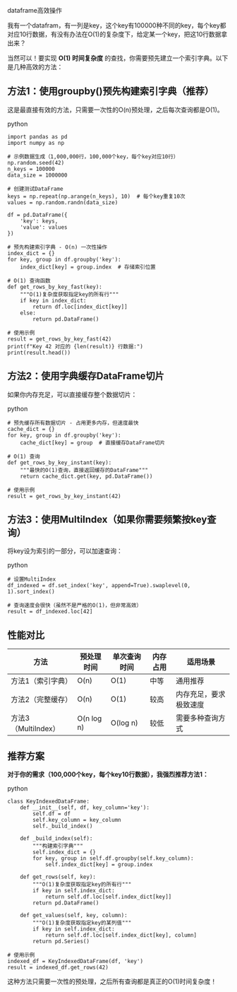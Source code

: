 dataframe高效操作



我有一个datafram，有一列是key，这个key有100000种不同的key，每个key都对应10行数据，有没有办法在O(1)的复杂度下，给定某一个key，把这10行数据拿出来？



当然可以！要实现 **O(1) 时间复杂度** 的查找，你需要预先建立一个索引字典。以下是几种高效的方法：

## 方法1：使用groupby()预先构建索引字典（推荐）

这是最直接有效的方法，只需要一次性的O(n)预处理，之后每次查询都是O(1)。

python

```
import pandas as pd
import numpy as np

# 示例数据生成（1,000,000行，100,000个key，每个key对应10行）
np.random.seed(42)
n_keys = 100000
data_size = 1000000

# 创建测试DataFrame
keys = np.repeat(np.arange(n_keys), 10)  # 每个key重复10次
values = np.random.randn(data_size)

df = pd.DataFrame({
    'key': keys,
    'value': values
})

# 预先构建索引字典 - O(n) 一次性操作
index_dict = {}
for key, group in df.groupby('key'):
    index_dict[key] = group.index  # 存储索引位置

# O(1) 查询函数
def get_rows_by_key_fast(key):
    """O(1)复杂度获取指定key的所有行"""
    if key in index_dict:
        return df.loc[index_dict[key]]
    else:
        return pd.DataFrame()

# 使用示例
result = get_rows_by_key_fast(42)
print(f"Key 42 对应的 {len(result)} 行数据:")
print(result.head())
```



## 方法2：使用字典缓存DataFrame切片

如果你内存充足，可以直接缓存整个数据切片：

python

```
# 预先缓存所有数据切片 - 占用更多内存，但速度最快
cache_dict = {}
for key, group in df.groupby('key'):
    cache_dict[key] = group  # 直接缓存DataFrame切片

# O(1) 查询
def get_rows_by_key_instant(key):
    """最快的O(1)查询，直接返回缓存的DataFrame"""
    return cache_dict.get(key, pd.DataFrame())

# 使用示例
result = get_rows_by_key_instant(42)
```



## 方法3：使用MultiIndex（如果你需要频繁按key查询）

将key设为索引的一部分，可以加速查询：

python

```
# 设置MultiIndex
df_indexed = df.set_index('key', append=True).swaplevel(0, 1).sort_index()

# 查询速度会很快（虽然不是严格的O(1)，但非常高效）
result = df_indexed.loc[42]
```



## 性能对比

| 方法                | 预处理时间 | 单次查询时间 | 内存占用 | 适用场景               |
| ------------------- | ---------- | ------------ | -------- | ---------------------- |
| 方法1（索引字典）   | O(n)       | O(1)         | 中等     | 通用推荐               |
| 方法2（完整缓存）   | O(n)       | O(1)         | 较高     | 内存充足，要求极致速度 |
| 方法3（MultiIndex） | O(n log n) | O(log n)     | 较低     | 需要多种查询方式       |

## 推荐方案

**对于你的需求（100,000个key，每个key10行数据），我强烈推荐方法1：**

python

```
class KeyIndexedDataFrame:
    def __init__(self, df, key_column='key'):
        self.df = df
        self.key_column = key_column
        self._build_index()
    
    def _build_index(self):
        """构建索引字典"""
        self.index_dict = {}
        for key, group in self.df.groupby(self.key_column):
            self.index_dict[key] = group.index
    
    def get_rows(self, key):
        """O(1)复杂度获取指定key的所有行"""
        if key in self.index_dict:
            return self.df.loc[self.index_dict[key]]
        return pd.DataFrame()
    
    def get_values(self, key, column):
        """O(1)复杂度获取指定key的某列值"""
        if key in self.index_dict:
            return self.df.loc[self.index_dict[key], column]
        return pd.Series()

# 使用示例
indexed_df = KeyIndexedDataFrame(df, 'key')
result = indexed_df.get_rows(42)
```



这种方法只需要一次性的预处理，之后所有查询都是真正的O(1)时间复杂度！